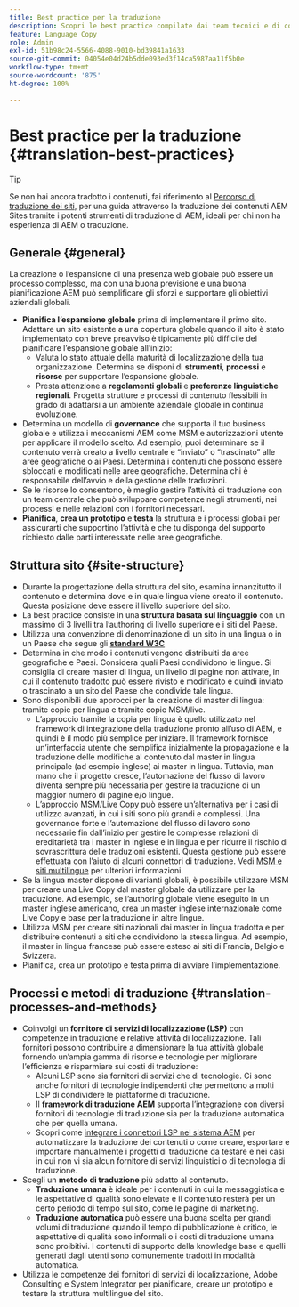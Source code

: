 ```yaml
---
title: Best practice per la traduzione
description: Scopri le best practice compilate dai team tecnici e di consulenza di Adobe per aiutarti a iniziare a lavorare su progetti di traduzione.
feature: Language Copy
role: Admin
exl-id: 51b98c24-5566-4088-9010-bd39841a1633
source-git-commit: 04054e04d24b5dde093ed3f14ca5987aa11f5b0e
workflow-type: tm+mt
source-wordcount: '875'
ht-degree: 100%

---
```


# Best practice per la traduzione {#translation-best-practices}

>[!TIP]
>
>Se non hai ancora tradotto i contenuti, fai riferimento al [Percorso di traduzione dei siti,](/help/journey-sites/translation/overview.md) per una guida attraverso la traduzione dei contenuti AEM Sites tramite i potenti strumenti di traduzione di AEM, ideali per chi non ha esperienza di AEM o traduzione.

## Generale {#general}

La creazione o l’espansione di una presenza web globale può essere un processo complesso, ma con una buona previsione e una buona pianificazione AEM può semplificare gli sforzi e supportare gli obiettivi aziendali globali.

* **Pianifica l’espansione globale** prima di implementare il primo sito. Adattare un sito esistente a una copertura globale quando il sito è stato implementato con breve preavviso è tipicamente più difficile del pianificare l’espansione globale all’inizio:
   * Valuta lo stato attuale della maturità di localizzazione della tua organizzazione. Determina se disponi di **strumenti**, **processi** e **risorse** per supportare l’espansione globale.
   * Presta attenzione a **regolamenti globali** e **preferenze linguistiche regionali**. Progetta strutture e processi di contenuto flessibili in grado di adattarsi a un ambiente aziendale globale in continua evoluzione.
* Determina un modello di **governance** che supporta il tuo business globale e utilizza i meccanismi AEM come MSM e autorizzazioni utente per applicare il modello scelto. Ad esempio, puoi determinare se il contenuto verrà creato a livello centrale e “inviato” o “trascinato” alle aree geografiche o ai Paesi. Determina i contenuti che possono essere sbloccati e modificati nelle aree geografiche. Determina chi è responsabile dell’avvio e della gestione delle traduzioni.
* Se le risorse lo consentono, è meglio gestire l’attività di traduzione con un team centrale che può sviluppare competenze negli strumenti, nei processi e nelle relazioni con i fornitori necessari.
* **Pianifica**, **crea un prototipo** e **testa** la struttura e i processi globali per assicurarti che supportino l’attività e che tu disponga del supporto richiesto dalle parti interessate nelle aree geografiche.

## Struttura sito  {#site-structure}

* Durante la progettazione della struttura del sito, esamina innanzitutto il contenuto e determina dove e in quale lingua viene creato il contenuto. Questa posizione deve essere il livello superiore del sito.
* La best practice consiste in una **struttura basata sul linguaggio** con un massimo di 3 livelli tra l’authoring di livello superiore e i siti del Paese.
* Utilizza una convenzione di denominazione di un sito in una lingua o in un Paese che segue gli **[standard W3C](/help/sites-cloud/authoring/fundamentals/accessible-content.md)**
* Determina in che modo i contenuti vengono distribuiti da aree geografiche e Paesi. Considera quali Paesi condividono le lingue. Si consiglia di creare master di lingua, un livello di pagine non attivate, in cui il contenuto tradotto può essere rivisto e modificato e quindi inviato o trascinato a un sito del Paese che condivide tale lingua.
* Sono disponibili due approcci per la creazione di master di lingua: tramite copie per lingua e tramite copie MSM/live.
   * L’approccio tramite la copia per lingua è quello utilizzato nel framework di integrazione della traduzione pronto all’uso di AEM, e quindi è il modo più semplice per iniziare. Il framework fornisce un’interfaccia utente che semplifica inizialmente la propagazione e la traduzione delle modifiche al contenuto dal master in lingua principale (ad esempio inglese) ai master in lingua. Tuttavia, man mano che il progetto cresce, l’automazione del flusso di lavoro diventa sempre più necessaria per gestire la traduzione di un maggior numero di pagine e/o lingue.
   * L’approccio MSM/Live Copy può essere un’alternativa per i casi di utilizzo avanzati, in cui i siti sono più grandi e complessi. Una governance forte e l’automazione del flusso di lavoro sono necessarie fin dall’inizio per gestire le complesse relazioni di ereditarietà tra i master in inglese e in lingua e per ridurre il rischio di sovrascrittura delle traduzioni esistenti. Questa gestione può essere effettuata con l’aiuto di alcuni connettori di traduzione. Vedi [MSM e siti multilingue](/help/sites-cloud/administering/msm/best-practices.md#msm-and-multilingual-websites) per ulteriori informazioni.
* Se la lingua master dispone di varianti globali, è possibile utilizzare MSM per creare una Live Copy dal master globale da utilizzare per la traduzione. Ad esempio, se l’authoring globale viene eseguito in un master inglese americano, crea un master inglese internazionale come Live Copy e base per la traduzione in altre lingue.
* Utilizza MSM per creare siti nazionali dai master in lingua tradotta e per distribuire contenuti a siti che condividono la stessa lingua. Ad esempio, il master in lingua francese può essere esteso ai siti di Francia, Belgio e Svizzera.
* Pianifica, crea un prototipo e testa prima di avviare l’implementazione.

## Processi e metodi di traduzione {#translation-processes-and-methods}

* Coinvolgi un **fornitore di servizi di localizzazione (LSP)** con competenze in traduzione e relative attività di localizzazione. Tali fornitori possono contribuire a dimensionare la tua attività globale fornendo un’ampia gamma di risorse e tecnologie per migliorare l’efficienza e risparmiare sui costi di traduzione:
   * Alcuni LSP sono sia fornitori di servizi che di tecnologie. Ci sono anche fornitori di tecnologie indipendenti che permettono a molti LSP di condividere le piattaforme di traduzione.
   * Il **framework di traduzione AEM** supporta l’integrazione con diversi fornitori di tecnologie di traduzione sia per la traduzione automatica che per quella umana.
   * Scopri come [integrare i connettori LSP nel sistema AEM](integration-framework.md) per automatizzare la traduzione dei contenuti o come creare, esportare e importare manualmente i progetti di traduzione da testare e nei casi in cui non vi sia alcun fornitore di servizi linguistici o di tecnologia di traduzione.
* Scegli un **metodo di traduzione** più adatto al contenuto.
   * **Traduzione umana** è ideale per i contenuti in cui la messaggistica e le aspettative di qualità sono elevate e il contenuto resterà per un certo periodo di tempo sul sito, come le pagine di marketing.
   * **Traduzione automatica** può essere una buona scelta per grandi volumi di traduzione quando il tempo di pubblicazione è critico, le aspettative di qualità sono informali o i costi di traduzione umana sono proibitivi. I contenuti di supporto della knowledge base e quelli generati dagli utenti sono comunemente tradotti in modalità automatica.
* Utilizza le competenze dei fornitori di servizi di localizzazione, Adobe Consulting e System Integrator per pianificare, creare un prototipo e testare la struttura multilingue del sito.
